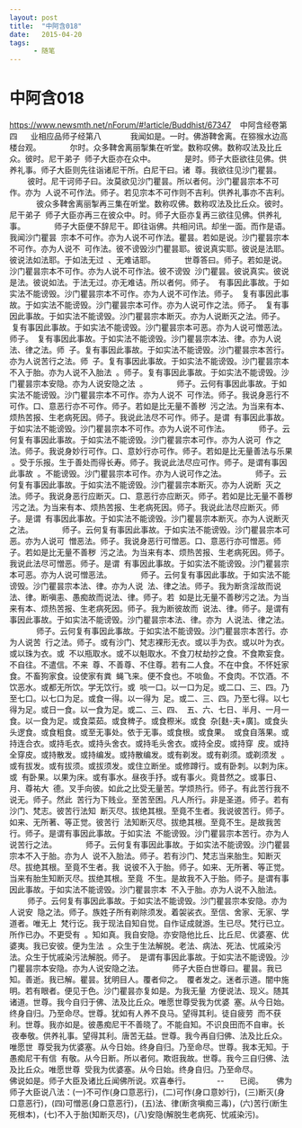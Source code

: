 ```yaml
---
layout: post
title:  "中阿含018"
date:   2015-04-20
tags:
      - 随笔
---
```


# 中阿含018


https://www.newsmth.net/nForum/#!article/Buddhist/67347
 
 中阿含经卷第四
   
 业相应品师子经第八
   
 　　我闻如是。一时。佛游鞞舍离。在猕猴水边高楼台观。
   
 　　尔时。众多鞞舍离丽掣集在听堂。数称叹佛。数称叹法及比丘众。彼时。尼干弟子
 师子大臣亦在众中。
   
 　　是时。师子大臣欲往见佛。供养礼事。师子大臣则先往诣诸尼干所。白尼干曰。诸
 尊。我欲往见沙门瞿昙。
   
 　　彼时。尼干诃师子曰。汝莫欲见沙门瞿昙。所以者何。沙门瞿昙宗本不可作。亦为
 人说不可作法。师子。若见宗本不可作则不吉利。供养礼事亦不吉利。
   
 　　彼众多鞞舍离丽掣再三集在听堂。数称叹佛。数称叹法及比丘众。彼时。尼干弟子
 师子大臣亦再三在彼众中。时。师子大臣亦复再三欲往见佛。供养礼事。
   
 　　师子大臣便不辞尼干。即往诣佛。共相问讯。却坐一面。而作是语。我闻沙门瞿昙
 宗本不可作。亦为人说不可作法。瞿昙。若如是说。沙门瞿昙宗本不可作。亦为人说不
 可作法。彼不谤毁沙门瞿昙耶。彼说真实耶。彼说是法耶。彼说法如法耶。于如法无过
 、无难诘耶。
   
 　　世尊答曰。师子。若如是说。沙门瞿昙宗本不可作。亦为人说不可作法。彼不谤毁
 沙门瞿昙。彼说真实。彼说是法。彼说如法。于法无过。亦无难诘。所以者何。师子。
 有事因此事故。于如实法不能谤毁。沙门瞿昙宗本不可作。亦为人说不可作法。师子。
 复有事因此事故。于如实法不能谤毁。沙门瞿昙宗本可作。亦为人说可作之法。师子。
 复有事因此事故。于如实法不能谤毁。沙门瞿昙宗本断灭。亦为人说断灭之法。师子。
 复有事因此事故。于如实法不能谤毁。沙门瞿昙宗本可恶。亦为人说可憎恶法。师子。
 复有事因此事故。于如实法不能谤毁。沙门瞿昙宗本法、律。亦为人说法、律之法。师
 子。复有事因此事故。于如实法不能谤毁。沙门瞿昙宗本苦行。亦为人说苦行之法。师
 子。复有事因此事故。于如实法不能谤毁。沙门瞿昙宗本不入于胎。亦为人说不入胎法
 。师子。复有事因此事故。于如实法不能谤毁。沙门瞿昙宗本安隐。亦为人说安隐之法
 。
   
 　　师子。云何有事因此事故。于如实法不能谤毁。沙门瞿昙宗本不可作。亦为人说不
 可作法。师子。我说身恶行不可作。口、意恶行亦不可作。师子。若如是比无量不善秽
 污之法。为当来有本、烦热苦报、生老病死因。师子。我说此法尽不可作。师子。是谓
 有事因此事故。于如实法不能谤毁。沙门瞿昙宗本不可作。亦为人说不可作法。
   
 　　师子。云何复有事因此事故。于如实法不能谤毁。沙门瞿昙宗本可作。亦为人说可
 作之法。师子。我说身妙行可作。口、意妙行亦可作。师子。若如是比无量善法与乐果
 。受于乐报。生于善处而得长寿。师子。我说此法尽应可作。师子。是谓有事因此事故
 。不能谤毁。沙门瞿昙宗本可作。亦为人说可作之法。
   
 　　师子。云何复有事因此事故。于如实法不能谤毁。沙门瞿昙宗本断灭。亦为人说断
 灭之法。师子。我说身恶行应断灭。口、意恶行亦应断灭。师子。若如是比无量不善秽
 污之法。为当来有本、烦热苦报、生老病死因。师子。我说此法尽应断灭。师子。是谓
 有事因此事故。于如实法不能谤毁。沙门瞿昙宗本断灭。亦为人说断灭之法。
   
 　　师子。云何复有事因此事故。于如实法不能谤毁。沙门瞿昙宗本可恶。亦为人说可
 憎恶法。师子。我说身恶行可憎恶。口、意恶行亦可憎恶。师子。若如是比无量不善秽
 污之法。为当来有本、烦热苦报、生老病死因。师子。我说此法尽可憎恶。师子。是谓
 有事因此事故。于如实法不能谤毁。沙门瞿昙宗本可恶。亦为人说可憎恶法。
   
 　　师子。云何复有事因此事故。于如实法不能谤毁。沙门瞿昙宗本法、律。亦为人说
 法、律之法。师子。我为断贪淫故而说法、律。断嗔恚、愚痴故而说法、律。师子。若
 如是比无量不善秽污之法。为当来有本、烦热苦报、生老病死因。师子。我为断彼故而
 说法、律。师子。是谓有事因此事故。于如实法不能谤毁。沙门瞿昙宗本法、律。亦为
 人说法、律之法。
   
 　　师子。云何复有事因此事故。于如实法不能谤毁。沙门瞿昙宗本苦行。亦为人说苦
 行之法。师子。或有沙门、梵志裸形无衣。或以手为衣。或以叶为衣。或以珠为衣。或
 不以瓶取水。或不以魁取水。不食刀杖劫抄之食。不食欺妄食。不自往。不遣信。不来
 尊、不善尊、不住尊。若有二人食。不在中食。不怀妊家食。不畜狗家食。设使家有粪
 蝇飞来。便不食也。不啖鱼。不食肉。不饮酒。不饮恶水。或都无所饮。学无饮行。或
 啖一口。以一口为足。或二口、三、四。乃至七口。以七口为足。或食一得。以一得为
 足。或二、三、四。乃至七得。以七得为足。或日一食。以一食为足。或二、三、四、
 五、六、七日、半月、一月一食。以一食为足。或食菜茹。或食稗子。或食穄米。或食
 杂\[麩-夫+廣\]。或食头头逻食。或食粗食。或至无事处。依于无事。或食根。或食果。
 或食自落果。或持连合衣。或持毛衣。或持头舍衣。或持毛头舍衣。或持全皮。或持穿
 皮。或持全穿皮。或持散发。或持编发。或持散编发。或有剃发。或有剃须。或剃须发
 。或有拔发。或有拔须。或拔须发。或住立断坐。或修蹲行。或有卧刺。以刺为床。或
 有卧果。以果为床。或有事水。昼夜手抒。或有事火。竟昔然之。或事日、月、尊祐大
 德。叉手向彼。如此之比受无量苦。学烦热行。师子。有此苦行我不说无。师子。然此
 苦行为下贱业。至苦至困。凡人所行。非是圣道。师子。若有沙门、梵志。彼苦行法知
 断灭尽。拔绝其根。至竟不生者。我说彼苦行。师子。如来、无所著、等正觉。彼苦行
 法知断灭尽。拔绝其根。至竟不生。是故我苦行。师子。是谓有事因此事故。于如实法
 不能谤毁。沙门瞿昙宗本苦行。亦为人说苦行之法。
   
 　　师子。云何复有事因此事故。于如实法不能谤毁。沙门瞿昙宗本不入于胎。亦为人
 说不入胎法。师子。若有沙门、梵志当来胎生。知断灭尽。拔绝其根。至竟不生者。我
 说彼不入于胎。师子。如来、无所著、等正觉。当来有胎生知断灭尽。拔绝其根。至竟
 不生。是故我不入于胎。师子。是谓有事因此事故。于如实法不能谤毁。沙门瞿昙宗本
 不入于胎。亦为人说不入胎法。
   
 　　师子。云何复有事因此事故。于如实法不能谤毁。沙门瞿昙宗本安隐。亦为人说安
 隐之法。师子。族姓子所有剃除须发。着袈裟衣。至信、舍家、无家、学道者。唯无上
 梵行讫。我于现法自知自觉。自作证成就游。生已尽。梵行已立。所作已办。不更受有
 。知如真。我自安隐。亦安隐他比丘、比丘尼、优婆塞、优婆夷。我已安彼。便为生法
 。众生于生法解脱。老法、病法、死法、忧戚染污法。众生于忧戚染污法解脱。师子。
 是谓有事因此事故。于如实法不能谤毁。沙门瞿昙宗本安隐。亦为人说安隐之法。
   
 　　师子大臣白世尊曰。瞿昙。我已知。善逝。我已解。瞿昙。犹明目人。覆者仰之。
 覆者发之。迷者示道。闇中施明。若有眼者。便见于色。沙门瞿昙亦复如是。为我无量
 方便说法、现义。随其诸道。世尊。我今自归于佛、法及比丘众。唯愿世尊受我为优婆
 塞。从今日始。终身自归。乃至命尽。世尊。犹如有人养不良马。望得其利。徒自疲劳
 而不获利。世尊。我亦如是。彼愚痴尼干不善晓了。不能自知。不识良田而不自审。长
 夜奉敬。供养礼事。望得其利。唐苦无益。世尊。我今再自归佛、法及比丘众。唯愿世
 尊受我为优婆塞。从今日始。终身自归。乃至命尽。世尊。我本无知。于愚痴尼干有信
 有敬。从今日断。所以者何。欺诳我故。世尊。我今三自归佛、法及比丘众。唯愿世尊
 受我为优婆塞。从今日始。终身自归。乃至命尽。
   
 　　佛说如是。师子大臣及诸比丘闻佛所说。欢喜奉行。  
   
   
 \--
    
 已阅。
   
 佛为师子大臣说八法：(一)不可作(身口意恶行)，(二)可作(身口意妙行)，(三)断灭(身口意恶行)，(四)可憎恶(身口意恶行)，(五)法、律(断贪嗔痴三毒)，(六)苦行(断生死根本)，(七)不入于胎(知断灭尽)，(八)安隐(解脱生老病死、忧戚染污)。
  
 

